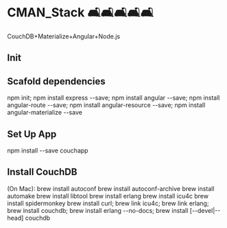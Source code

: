 # CMAN_Stack 🛋🛋🛋🛋🛋
CouchDB+Materialize+Angular+Node.js

## Init

## Scafold dependencies
npm init; npm install express --save; npm install angular --save; npm install angular-route --save; npm install angular-resource --save; npm install angular-materialize --save


## Set Up App
npm install --save couchapp

## Install CouchDB
(On Mac):
brew install autoconf
brew install autoconf-archive
brew install automake
brew install libtool
brew install erlang
brew install icu4c
brew install spidermonkey
brew install curl; brew link icu4c; brew link erlang; brew install couchdb; brew install erlang --no-docs; brew install [--devel|--head] couchdb

